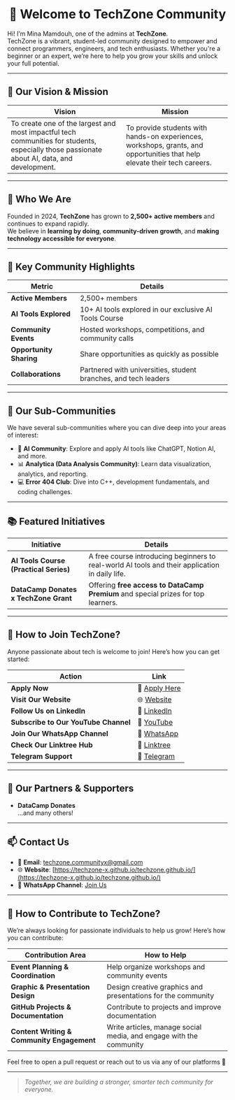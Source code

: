 <p align="center">

<h1 align="center">🚀 Welcome to TechZone Community</h1>

Hi! I’m Mina Mamdouh, one of the admins at **TechZone**.  
TechZone is a vibrant, student-led community designed to empower and connect programmers, engineers, and tech enthusiasts. Whether you're a beginner or an expert, we’re here to help you grow your skills and unlock your full potential.

---

## 🎯 **Our Vision & Mission**

| **Vision**                                                                                         | **Mission**                                                                                                  |
|----------------------------------------------------------------------------------------------------|--------------------------------------------------------------------------------------------------------------|
| To create one of the largest and most impactful tech communities for students, especially those passionate about AI, data, and development. | To provide students with hands-on experiences, workshops, grants, and opportunities that help elevate their tech careers. |

---

## 👥 **Who We Are**

Founded in 2024, **TechZone** has grown to **2,500+ active members** and continues to expand rapidly.  
We believe in **learning by doing**, **community-driven growth**, and **making technology accessible for everyone**.

---

## 🌟 **Key Community Highlights**

| **Metric**                              | **Details**                                                   |
|-----------------------------------------|---------------------------------------------------------------|
| **Active Members**                      | 2,500+ members                                                |
| **AI Tools Explored**                   | 10+ AI tools explored in our exclusive AI Tools Course        |
| **Community Events**                    | Hosted workshops, competitions, and community calls           |
| **Opportunity Sharing**                 | Share opportunities as quickly as possible                    |
| **Collaborations**                      | Partnered with universities, student branches, and tech leaders |

---

## 🧠 **Our Sub-Communities**

We have several sub-communities where you can dive deep into your areas of interest:
- 🤖 **AI Community**: Explore and apply AI tools like ChatGPT, Notion AI, and more.  
- 📊 **Analytica (Data Analysis Community)**: Learn data visualization, analytics, and reporting.  
- 💻 **Error 404 Club**: Dive into C++, development fundamentals, and coding challenges.

---

## 📚 **Featured Initiatives**

| **Initiative**                          | **Details**                                                                                   |
|-----------------------------------------|-----------------------------------------------------------------------------------------------|
| **AI Tools Course (Practical Series)**  | A free course introducing beginners to real-world AI tools and their application in daily life. |
| **DataCamp Donates x TechZone Grant**   | Offering **free access to DataCamp Premium** and special prizes for top learners.              |

---

## 🧩 **How to Join TechZone?**

Anyone passionate about tech is welcome to join! Here’s how you can get started:

| **Action**                               | **Link**                                                     |
|------------------------------------------|-------------------------------------------------------------|
| **Apply Now**                            | 📝 [Apply Here](https://tally.so/r/wvJdKX)                  |
| **Visit Our Website**                   | 🌐 [Website](https://techzone-x.github.io/techzone.github.io/) |
| **Follow Us on LinkedIn**                | 🔗 [LinkedIn](https://www.linkedin.com/company/techzone1)    |
| **Subscribe to Our YouTube Channel**     | 🎥 [YouTube](https://www.youtube.com/@TechZone-e3z)          |
| **Join Our WhatsApp Channel**           | 📱 [WhatsApp](https://whatsapp.com/channel/0029VangR3qInlqTFOIT4G1U) |
| **Check Our Linktree Hub**               | 🔗 [Linktree](https://linktr.ee/Tech_Zone.1)                |
| **Telegram Support**                    | 📱 [Telegram](https://t.me/Tech_Community_Support)          |

---

## 🤝 **Our Partners & Supporters**

- **DataCamp Donates**  
...and many others!

---

## 📫 **Contact Us**

- 📧 **Email**: techzone.communityx@gmail.com  
- 🌐 **Website**: [https://techzone-x.github.io/techzone.github.io/](https://techzone-x.github.io/techzone.github.io/)  
- 📱 **WhatsApp Channel**: [Join Us](https://whatsapp.com/channel/0029VangR3qInlqTFOIT4G1U)

---

## 🙌 **How to Contribute to TechZone?**

We’re always looking for passionate individuals to help us grow! Here’s how you can contribute:

| **Contribution Area**                    | **How to Help**                                                   |
|------------------------------------------|------------------------------------------------------------------|
| **Event Planning & Coordination**        | Help organize workshops and community events                     |
| **Graphic & Presentation Design**        | Design creative graphics and presentations for the community     |
| **GitHub Projects & Documentation**      | Contribute to projects and improve documentation                 |
| **Content Writing & Community Engagement** | Write articles, manage social media, and engage with the community |

Feel free to open a pull request or reach out to us via any of our platforms 💙

---

> _Together, we are building a stronger, smarter tech community for everyone._
